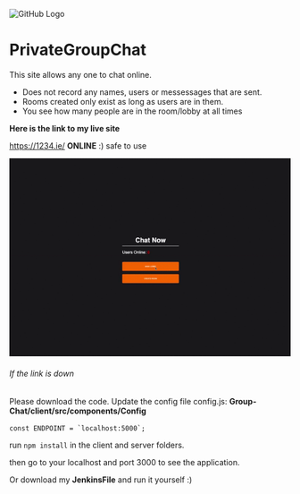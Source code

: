 ![GitHub Logo](Group-Chat/client/public/favicon.ico)

# PrivateGroupChat
This site allows any one to chat online.
- Does not record any names, users or messessages that are sent. 
- Rooms created only exist as long as users are in them.
- You see how many people are in the room/lobby at all times
 
**Here is the link to my live site**

https://1234.ie/ **ONLINE** :)
safe to use

![Chat Demo](demo/howTo.gif)

###### If the link is down ######

Please download the code.
Update the config file config.js:
**Group-Chat/client/src/components/Config**

```
const ENDPOINT = `localhost:5000`;
```

run ```npm install``` in the client and server folders. 

then go to your localhost and port 3000 to see the application. 

Or download my **JenkinsFile** and run it yourself :) 
